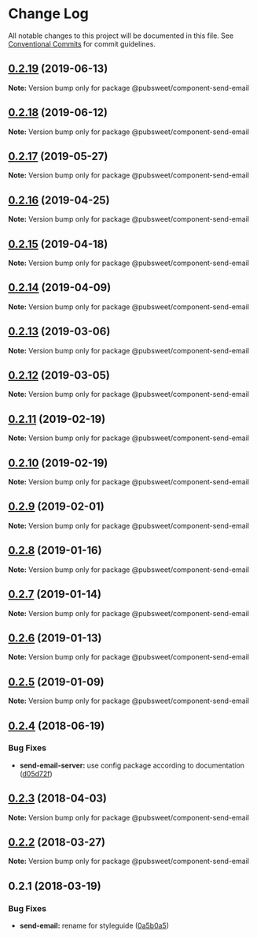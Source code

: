 # Change Log

All notable changes to this project will be documented in this file.
See [Conventional Commits](https://conventionalcommits.org) for commit guidelines.

## [0.2.19](https://gitlab.coko.foundation/pubsweet/pubsweet/compare/@pubsweet/component-send-email@0.2.18...@pubsweet/component-send-email@0.2.19) (2019-06-13)

**Note:** Version bump only for package @pubsweet/component-send-email





## [0.2.18](https://gitlab.coko.foundation/pubsweet/pubsweet/compare/@pubsweet/component-send-email@0.2.17...@pubsweet/component-send-email@0.2.18) (2019-06-12)

**Note:** Version bump only for package @pubsweet/component-send-email





## [0.2.17](https://gitlab.coko.foundation/pubsweet/pubsweet/compare/@pubsweet/component-send-email@0.2.16...@pubsweet/component-send-email@0.2.17) (2019-05-27)

**Note:** Version bump only for package @pubsweet/component-send-email





## [0.2.16](https://gitlab.coko.foundation/pubsweet/pubsweet/compare/@pubsweet/component-send-email@0.2.15...@pubsweet/component-send-email@0.2.16) (2019-04-25)

**Note:** Version bump only for package @pubsweet/component-send-email





## [0.2.15](https://gitlab.coko.foundation/pubsweet/pubsweet/compare/@pubsweet/component-send-email@0.2.14...@pubsweet/component-send-email@0.2.15) (2019-04-18)

**Note:** Version bump only for package @pubsweet/component-send-email





## [0.2.14](https://gitlab.coko.foundation/pubsweet/pubsweet/compare/@pubsweet/component-send-email@0.2.13...@pubsweet/component-send-email@0.2.14) (2019-04-09)

**Note:** Version bump only for package @pubsweet/component-send-email





## [0.2.13](https://gitlab.coko.foundation/pubsweet/pubsweet/compare/@pubsweet/component-send-email@0.2.12...@pubsweet/component-send-email@0.2.13) (2019-03-06)

**Note:** Version bump only for package @pubsweet/component-send-email





## [0.2.12](https://gitlab.coko.foundation/pubsweet/pubsweet/compare/@pubsweet/component-send-email@0.2.11...@pubsweet/component-send-email@0.2.12) (2019-03-05)

**Note:** Version bump only for package @pubsweet/component-send-email





## [0.2.11](https://gitlab.coko.foundation/pubsweet/pubsweet/compare/@pubsweet/component-send-email@0.2.10...@pubsweet/component-send-email@0.2.11) (2019-02-19)

**Note:** Version bump only for package @pubsweet/component-send-email





## [0.2.10](https://gitlab.coko.foundation/pubsweet/pubsweet/compare/@pubsweet/component-send-email@0.2.9...@pubsweet/component-send-email@0.2.10) (2019-02-19)

**Note:** Version bump only for package @pubsweet/component-send-email





## [0.2.9](https://gitlab.coko.foundation/pubsweet/pubsweet/compare/@pubsweet/component-send-email@0.2.8...@pubsweet/component-send-email@0.2.9) (2019-02-01)

**Note:** Version bump only for package @pubsweet/component-send-email





## [0.2.8](https://gitlab.coko.foundation/pubsweet/pubsweet/compare/@pubsweet/component-send-email@0.2.7...@pubsweet/component-send-email@0.2.8) (2019-01-16)

**Note:** Version bump only for package @pubsweet/component-send-email





## [0.2.7](https://gitlab.coko.foundation/pubsweet/pubsweet/compare/@pubsweet/component-send-email@0.2.6...@pubsweet/component-send-email@0.2.7) (2019-01-14)

**Note:** Version bump only for package @pubsweet/component-send-email





## [0.2.6](https://gitlab.coko.foundation/pubsweet/pubsweet/compare/@pubsweet/component-send-email@0.2.5...@pubsweet/component-send-email@0.2.6) (2019-01-13)

**Note:** Version bump only for package @pubsweet/component-send-email





## [0.2.5](https://gitlab.coko.foundation/pubsweet/pubsweet/compare/@pubsweet/component-send-email@0.2.4...@pubsweet/component-send-email@0.2.5) (2019-01-09)

**Note:** Version bump only for package @pubsweet/component-send-email





<a name="0.2.4"></a>
## [0.2.4](https://gitlab.coko.foundation/pubsweet/pubsweet/compare/@pubsweet/component-send-email@0.2.3...@pubsweet/component-send-email@0.2.4) (2018-06-19)


### Bug Fixes

* **send-email-server:** use config package according to documentation ([d05d72f](https://gitlab.coko.foundation/pubsweet/pubsweet/commit/d05d72f))




<a name="0.2.3"></a>
## [0.2.3](https://gitlab.coko.foundation/pubsweet/pubsweet/compare/@pubsweet/component-send-email@0.2.2...@pubsweet/component-send-email@0.2.3) (2018-04-03)




**Note:** Version bump only for package @pubsweet/component-send-email

<a name="0.2.2"></a>
## [0.2.2](https://gitlab.coko.foundation/pubsweet/pubsweet/compare/@pubsweet/component-send-email@0.2.1...@pubsweet/component-send-email@0.2.2) (2018-03-27)




**Note:** Version bump only for package @pubsweet/component-send-email

<a name="0.2.1"></a>
## 0.2.1 (2018-03-19)


### Bug Fixes

* **send-email:** rename for styleguide ([0a5b0a5](https://gitlab.coko.foundation/pubsweet/pubsweet/commit/0a5b0a5))
